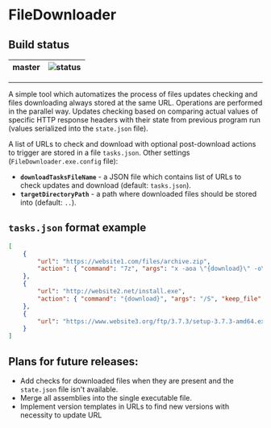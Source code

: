 # FileDownloader

## Build status

master | ![status](https://travis-ci.com/sirIrishman/FileDownloader.svg?branch=master)
---|---
---

A simple tool which automatizes the process of files updates checking and files downloading always stored at the same URL. Operations are performed in the parallel way. Updates checking based on comparing actual values of specific HTTP response headers with their state from previous program run (values serialized into the `state.json` file).

A list of URLs to check and download with optional post-download actions to trigger are stored in a file `tasks.json`. Other settings (`FileDownloader.exe.config` file):

* **`downloadTasksFileName`** - a JSON file which contains list of URLs to check updates and download (default: `tasks.json`).
* **`targetDirectoryPath`** - a path where downloaded files should be stored into (default: `..`).

## `tasks.json` format example

``` json
[
    {
        "url": "https://website1.com/files/archive.zip",
        "action": { "command": "7z", "args": "x -aoa \"{download}\" -o\"d:\\tools\\tool1\"", "keep_file": "false" }
    },
    {
        "url": "http://website2.net/install.exe",
        "action": { "command": "{download}", "args": "/S", "keep_file": "false" }
    },
    {
        "url": "https://www.website3.org/ftp/3.7.3/setup-3.7.3-amd64.exe"
    }
]
```

## Plans for future releases:

* Add checks for downloaded files when they are present and the `state.json` file isn't available.
* Merge all assemblies into the single executable file.
* Implement version templates in URLs to find new versions with necessity to update URL